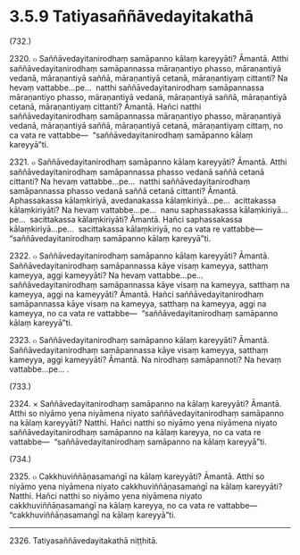

# 3.5.9 Tatiyasaññāvedayitakathā




(732.)

2320\. ๐ Saññāvedayitanirodhaṃ samāpanno kālaṃ kareyyāti? Āmantā. Atthi saññāvedayitanirodhaṃ samāpannassa māraṇantiyo phasso, māraṇantiyā vedanā, māraṇantiyā saññā, māraṇantiyā cetanā, māraṇantiyaṃ cittanti? Na hevaṃ vattabbe…pe…  natthi saññāvedayitanirodhaṃ samāpannassa māraṇantiyo phasso, māraṇantiyā vedanā, māraṇantiyā saññā, māraṇantiyā cetanā, māraṇantiyaṃ cittanti? Āmantā. Hañci natthi saññāvedayitanirodhaṃ samāpannassa māraṇantiyo phasso, māraṇantiyā vedanā, māraṇantiyā saññā, māraṇantiyā cetanā, māraṇantiyaṃ cittaṃ, no ca vata re vattabbe—  “saññāvedayitanirodhaṃ samāpanno kālaṃ kareyyā”ti.

2321\. ๐ Saññāvedayitanirodhaṃ samāpanno kālaṃ kareyyāti? Āmantā. Atthi saññāvedayitanirodhaṃ samāpannassa phasso vedanā saññā cetanā cittanti? Na hevaṃ vattabbe…pe…  natthi saññāvedayitanirodhaṃ samāpannassa phasso vedanā saññā cetanā cittanti? Āmantā. Aphassakassa kālaṃkiriyā, avedanakassa kālaṃkiriyā…pe…  acittakassa kālaṃkiriyāti? Na hevaṃ vattabbe…pe…  nanu saphassakassa kālaṃkiriyā…pe…  sacittakassa kālaṃkiriyāti? Āmantā. Hañci saphassakassa kālaṃkiriyā…pe…  sacittakassa kālaṃkiriyā, no ca vata re vattabbe—  “saññāvedayitanirodhaṃ samāpanno kālaṃ kareyyā”ti.

2322\. ๐ Saññāvedayitanirodhaṃ samāpanno kālaṃ kareyyāti? Āmantā. Saññāvedayitanirodhaṃ samāpannassa kāye visaṃ kameyya, satthaṃ kameyya, aggi kameyyāti? Na hevaṃ vattabbe…pe…  saññāvedayitanirodhaṃ samāpannassa kāye visaṃ na kameyya, satthaṃ na kameyya, aggi na kameyyāti? Āmantā. Hañci saññāvedayitanirodhaṃ samāpannassa kāye visaṃ na kameyya, satthaṃ na kameyya, aggi na kameyya, no ca vata re vattabbe—  “saññāvedayitanirodhaṃ samāpanno kālaṃ kareyyā”ti.

2323\. ๐ Saññāvedayitanirodhaṃ samāpanno kālaṃ kareyyāti? Āmantā. Saññāvedayitanirodhaṃ samāpannassa kāye visaṃ kameyya, satthaṃ kameyya, aggi kameyyāti? Āmantā. Na nirodhaṃ samāpannoti? Na hevaṃ vattabbe…pe… .

(733.)

2324\. × Saññāvedayitanirodhaṃ samāpanno na kālaṃ kareyyāti? Āmantā. Atthi so niyāmo yena niyāmena niyato saññāvedayitanirodhaṃ samāpanno na kālaṃ kareyyāti? Natthi. Hañci natthi so niyāmo yena niyāmena niyato saññāvedayitanirodhaṃ samāpanno na kālaṃ kareyya, no ca vata re vattabbe—  “saññāvedayitanirodhaṃ samāpanno na kālaṃ kareyyā”ti.

(734.)

2325\. ๐ Cakkhuviññāṇasamaṅgī na kālaṃ kareyyāti? Āmantā. Atthi so niyāmo yena niyāmena niyato cakkhuviññāṇasamaṅgī na kālaṃ kareyyāti? Natthi. Hañci natthi so niyāmo yena niyāmena niyato cakkhuviññāṇasamaṅgī na kālaṃ kareyya, no ca vata re vattabbe—  “cakkhuviññāṇasamaṅgī na kālaṃ kareyyā”ti.

---

2326\. Tatiyasaññāvedayitakathā niṭṭhitā.





